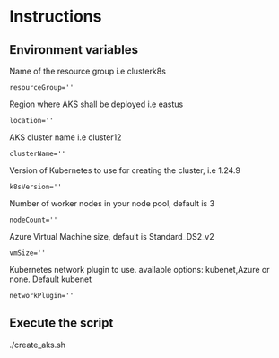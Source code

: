 # Instructions

## Environment variables

Name of the resource group i.e clusterk8s
```
resourceGroup=''

```

Region where AKS shall be deployed i.e eastus
```
location=''

```

AKS cluster name i.e cluster12
```
clusterName=''

```

Version of Kubernetes to use for creating the cluster, i.e 1.24.9
```
k8sVersion=''
```

Number of worker nodes in your node pool, default is 3
```
nodeCount=''

```
 Azure Virtual Machine size, default is Standard_DS2_v2
```
vmSize=''

```

Kubernetes network plugin to use. available options: kubenet,Azure or none. Default kubenet
```
networkPlugin=''
```

## Execute the script 

./create_aks.sh
